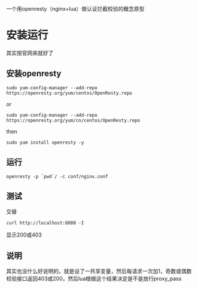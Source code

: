 一个用openresty（nginx+lua）做认证拦截校验的概念原型
# 安装运行
其实按官网来就好了
## 安装openresty
``` 
sudo yum-config-manager --add-repo https://openresty.org/yum/centos/OpenResty.repo
```
or
``` 
sudo yum-config-manager --add-repo https://openresty.org/yum/cn/centos/OpenResty.repo
```
then
```
sudo yum install openresty -y
```
## 运行
```
openresty -p `pwd`/ -c conf/nginx.conf 
```

## 测试
交替

```
curl http://localhost:8080 -I
```
显示200或403

## 说明
其实也没什么好说明的，就是设了一共享变量，然后每请求一次加1，奇数或偶数校验接口返回403或200，然后lua根据这个结果决定是不是放行proxy_pass
